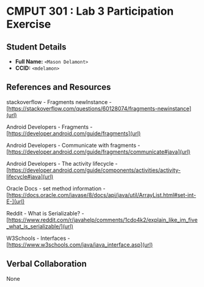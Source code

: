# CMPUT 301 : Lab 3 Participation Exercise

## Student Details

- **Full Name:** `<Mason Delamont>`
- **CCID:** `<mdelamon>`

## References and Resources

stackoverflow - Fragments newInstance -
[https://stackoverflow.com/questions/60128074/fragments-newinstance](url)

Android Developers - Fragments -
[https://developer.android.com/guide/fragments](url)

Android Developers - Communicate with fragments -
[https://developer.android.com/guide/fragments/communicate#java](url)

Android Developers - The activity lifecycle -
[https://developer.android.com/guide/components/activities/activity-lifecycle#java](url)

Oracle Docs - set method information -
[https://docs.oracle.com/javase/8/docs/api/java/util/ArrayList.html#set-int-E-](url)

Reddit - What is Serializable? -
[https://www.reddit.com/r/javahelp/comments/1cdo4k2/explain_like_im_five_what_is_serializable/](url)

W3Schools - Interfaces -
[https://www.w3schools.com/java/java_interface.asp](url)

## Verbal Collaboration

None
